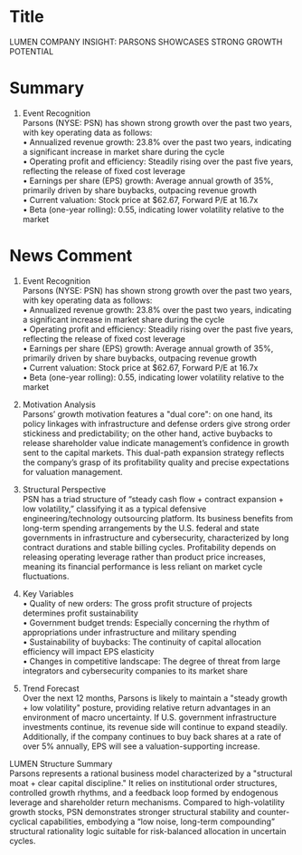 # Title
LUMEN COMPANY INSIGHT: PARSONS SHOWCASES STRONG GROWTH POTENTIAL

# Summary
1. Event Recognition  
Parsons (NYSE: PSN) has shown strong growth over the past two years, with key operating data as follows:  
   • Annualized revenue growth: 23.8% over the past two years, indicating a significant increase in market share during the cycle  
   • Operating profit and efficiency: Steadily rising over the past five years, reflecting the release of fixed cost leverage  
   • Earnings per share (EPS) growth: Average annual growth of 35%, primarily driven by share buybacks, outpacing revenue growth  
   • Current valuation: Stock price at $62.67, Forward P/E at 16.7x  
   • Beta (one-year rolling): 0.55, indicating lower volatility relative to the market  

# News Comment
1. Event Recognition  
Parsons (NYSE: PSN) has shown strong growth over the past two years, with key operating data as follows:  
   • Annualized revenue growth: 23.8% over the past two years, indicating a significant increase in market share during the cycle  
   • Operating profit and efficiency: Steadily rising over the past five years, reflecting the release of fixed cost leverage  
   • Earnings per share (EPS) growth: Average annual growth of 35%, primarily driven by share buybacks, outpacing revenue growth  
   • Current valuation: Stock price at $62.67, Forward P/E at 16.7x  
   • Beta (one-year rolling): 0.55, indicating lower volatility relative to the market  

2. Motivation Analysis  
Parsons’ growth motivation features a "dual core": on one hand, its policy linkages with infrastructure and defense orders give strong order stickiness and predictability; on the other hand, active buybacks to release shareholder value indicate management’s confidence in growth sent to the capital markets. This dual-path expansion strategy reflects the company’s grasp of its profitability quality and precise expectations for valuation management.  

3. Structural Perspective  
PSN has a triad structure of “steady cash flow + contract expansion + low volatility,” classifying it as a typical defensive engineering/technology outsourcing platform. Its business benefits from long-term spending arrangements by the U.S. federal and state governments in infrastructure and cybersecurity, characterized by long contract durations and stable billing cycles. Profitability depends on releasing operating leverage rather than product price increases, meaning its financial performance is less reliant on market cycle fluctuations.  

4. Key Variables  
   • Quality of new orders: The gross profit structure of projects determines profit sustainability  
   • Government budget trends: Especially concerning the rhythm of appropriations under infrastructure and military spending  
   • Sustainability of buybacks: The continuity of capital allocation efficiency will impact EPS elasticity  
   • Changes in competitive landscape: The degree of threat from large integrators and cybersecurity companies to its market share  

5. Trend Forecast  
Over the next 12 months, Parsons is likely to maintain a "steady growth + low volatility" posture, providing relative return advantages in an environment of macro uncertainty. If U.S. government infrastructure investments continue, its revenue side will continue to expand steadily. Additionally, if the company continues to buy back shares at a rate of over 5% annually, EPS will see a valuation-supporting increase.  

LUMEN Structure Summary  
Parsons represents a rational business model characterized by a "structural moat + clear capital discipline." It relies on institutional order structures, controlled growth rhythms, and a feedback loop formed by endogenous leverage and shareholder return mechanisms. Compared to high-volatility growth stocks, PSN demonstrates stronger structural stability and counter-cyclical capabilities, embodying a “low noise, long-term compounding” structural rationality logic suitable for risk-balanced allocation in uncertain cycles.
